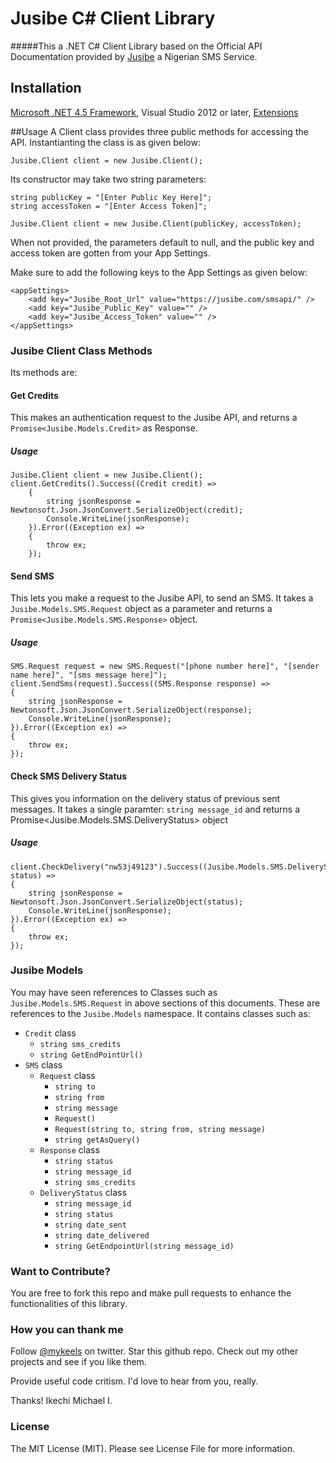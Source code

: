 # Jusibe C# Client Library
#####This a .NET C# Client Library based on the Official API Documentation provided by [Jusibe](https://jusibe.com/docs/) a Nigerian SMS Service.

## Installation
[Microsoft .NET 4.5 Framework](https://www.microsoft.com/en-us/download/details.aspx?id=30653), Visual Studio 2012 or later, [Extensions](https://github.com/mykeels/Extensions)

##Usage
A Client class provides three public methods for accessing the API. Instantianting the class is as given below:

```
Jusibe.Client client = new Jusibe.Client();
```

Its constructor may take two string parameters:

```
string publicKey = "[Enter Public Key Here]";
string accessToken = "[Enter Access Token]";

Jusibe.Client client = new Jusibe.Client(publicKey, accessToken);
```

When not provided, the parameters default to null, and the public key and access token are gotten from your App Settings. 

Make sure to add the following keys to the App Settings as given below:

```
<appSettings>
    <add key="Jusibe_Root_Url" value="https://jusibe.com/smsapi/" />
    <add key="Jusibe_Public_Key" value="" />
    <add key="Jusibe_Access_Token" value="" />
</appSettings>
```

### Jusibe Client Class Methods
Its methods are:

#### Get Credits
This makes an authentication request to the Jusibe API, and returns a `Promise<Jusibe.Models.Credit>` as Response.

##### Usage
```
Jusibe.Client client = new Jusibe.Client();
client.GetCredits().Success((Credit credit) =>
    {
        string jsonResponse = Newtonsoft.Json.JsonConvert.SerializeObject(credit);
        Console.WriteLine(jsonResponse);
    }).Error((Exception ex) =>
    {
        throw ex;
    });
```

#### Send SMS
This lets you make a request to the Jusibe API, to send an SMS. It takes a `Jusibe.Models.SMS.Request` object as a parameter and returns a `Promise<Jusibe.Models.SMS.Response>` object.

##### Usage
```
SMS.Request request = new SMS.Request("[phone number here]", "[sender name here]", "[sms message here]");
client.SendSms(request).Success((SMS.Response response) =>
{
    string jsonResponse = Newtonsoft.Json.JsonConvert.SerializeObject(response);
    Console.WriteLine(jsonResponse);
}).Error((Exception ex) =>
{
    throw ex;
});
```

#### Check SMS Delivery Status
This gives you information on the delivery status of previous sent messages. It takes a single paramter: `string message_id` and returns a Promise<Jusibe.Models.SMS.DeliveryStatus> object

##### Usage
```
client.CheckDelivery("nw53j49123").Success((Jusibe.Models.SMS.DeliveryStatus status) =>
{
    string jsonResponse = Newtonsoft.Json.JsonConvert.SerializeObject(status);
    Console.WriteLine(jsonResponse);
}).Error((Exception ex) =>
{
    throw ex;
});
```

### Jusibe Models
You may have seen references to Classes such as `Jusibe.Models.SMS.Request` in above sections of this documents. These are references to the `Jusibe.Models` namespace. It contains classes such as:
- `Credit` class
  - `string sms_credits`
  - `string GetEndPointUrl()`
- `SMS` class
  - `Request` class
    - `string to`
    - `string from`
    - `string message`
    - `Request()`
    - `Request(string to, string from, string message)`
    - `string getAsQuery()`
  - `Response` class
    - `string status`
    - `string message_id`
    - `string sms_credits`
  - `DeliveryStatus` class
    - `string message_id`
    - `string status`
    - `string date_sent`
    - `string date_delivered`
    - `string GetEndpointUrl(string message_id)`
    
### Want to Contribute?
You are free to fork this repo and make pull requests to enhance the functionalities of this library.

### How you can thank me
Follow [@mykeels](https://twitter.com/mykeels) on twitter. Star this github repo. Check out my other projects and see if you like them.

Provide useful code critism. I'd love to hear from you, really.

Thanks! Ikechi Michael I.

### License
The MIT License (MIT). Please see License File for more information.
